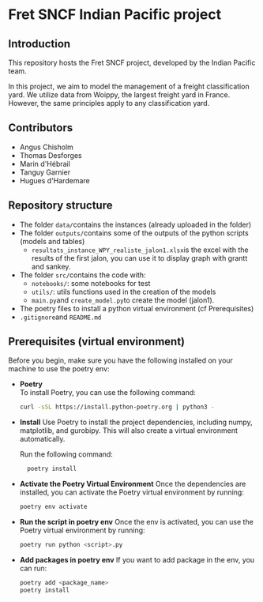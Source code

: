 # **Fret SNCF** Indian Pacific project

## **Introduction**

This repository hosts the Fret SNCF project, developed by the Indian Pacific team.

In this project, we aim to model the management of a freight classification yard. We utilize data from Woippy, the largest freight yard in France. However, the same principles apply to any classification yard.

## **Contributors**

- Angus Chisholm
- Thomas Desforges
- Marin d'Hébrail
- Tanguy Garnier
- Hugues d'Hardemare

## **Repository structure**

- The folder `data/`contains the instances (already uploaded in the folder)
- The folder `outputs/`contains some of the outputs of the python scripts (models and tables)
  - `resultats_instance_WPY_realiste_jalon1.xlsx`is the excel with the results of the first jalon, you can use it to display graph with grantt and sankey.
- The folder `src/`contains the code with:
  - `notebooks/`: some notebooks for test
  - `utils/`: utils functions used in the creation of the models
  - `main.py`and `create_model.py`to create the model (jalon1).
- The poetry files to install a python virtual environment (cf Prerequisites)
- `.gitignore`and `README.md`

## **Prerequisites (virtual environment)**

Before you begin, make sure you have the following installed on your machine to use the poetry env:

- **Poetry**  
  To install Poetry, you can use the following command:

  ```bash
  curl -sSL https://install.python-poetry.org | python3 -
  ```

- **Install**
  Use Poetry to install the project dependencies, including numpy, matplotlib, and gurobipy.
  This will also create a virtual environment automatically.

  Run the following command:

  ```bash
    poetry install
  ```

- **Activate the Poetry Virtual Environment**
  Once the dependencies are installed, you can activate the Poetry virtual environment by running:

  ```bash
  poetry env activate
  ```

- **Run the script in poetry env**
  Once the env is activated, you can use the Poetry virtual environment by running:

  ```bash
  poetry run python <script>.py
  ```

- **Add packages in poetry env**
  If you want to add package in the env, you can run:

  ```bash
  poetry add <package_name>
  poetry install
  ```
